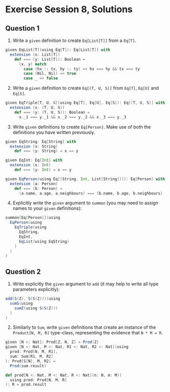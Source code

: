 # Exercise Session 8, Solutions

## Question 1


1. Write a `given` definition to create `Eq[List[T]]` from a `Eq[T]`.

```scala
given EqList[T](using Eq[T]): Eq[List[T]] with
  extension (x: List[T])
    def === (y: List[T]): Boolean =
      (x, y) match
        case (hx :: tx, hy :: ty) => hx === hy && tx === ty
        case (Nil, Nil) => true
        case _ => false
```

2. Write a `given` definition to create `Eq[(T, U, S)]` from `Eq[T]`, `Eq[U]` and `Eq[S]`.

```scala
given EqTriple[T, U, S](using Eq[T], Eq[U], Eq[S]): Eq[(T, U, S)] with
  extension (x: (T, U, S))
    def === (y: (T, U, S)): Boolean =
      x._1 === y._1 && x._2 === y._2 && x._3 === y._3
```

3. Write `given` definitions to create `Eq[Person]`. Make use of both the definitions you have written previously.


```scala
given EqString: Eq[String] with
  extension (x: String)
    def === (y: String) = x == y

given EqInt: Eq[Int] with
  extension (x: Int)
    def === (y: Int) = x == y

given EqPerson(using Eq[(String, Int, List[String])]): Eq[Person] with
  extension (a: Person)
    def === (b: Person) =
      (a.name, a.age, a.neighbours) === (b.name, b.age, b.neighbours)
```

4. Explicitly write the `given` argument to `summon` (you may need to assign names to your `given` definitions):

```scala
summon[Eq[Person]](using
  EqPerson(using
    EqTriple(using
      EqString,
      EqInt,
      EqList(using EqString)
    )
  )
)
```

## Question 2


1. Write explicitly the `given` argument to `add` (it may help to write all type parameters explicitly):

```scala
add(S(Z), S(S(Z)))(using
  sumS(using
    sumZ(using S(S(Z)))
  )
)
```

2. Similarly to `Sum`, write `given` definitions that create an instance of the
`Product[N, M, R]` type-class, representing the evidence that `N * M = R`.

```scala
given [N <: Nat]: Prod[Z, N, Z] = Prod(Z)
given [N <: Nat, M <: Nat, R1 <: Nat, R2 <: Nat](using
  prod: Prod[N, M, R1],
  sum: Sum[R1, M, R2]
): Prod[S[N], M, R2] =
  Prod(sum.result)

def prod[N <: Nat, M <: Nat, R <: Nat](n: N, m: M)(
  using prod: Prod[N, M, R]
): R = prod.result
```
